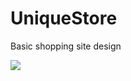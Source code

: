 # UniqueStore
Basic shopping site design
</p> <img align src="https://github.com/pervincaliskan/UniqueStore/blob/main/Anasayfa-Google-Chrome-2022-11-06-22-47-11.gif"></p>
 
